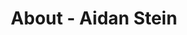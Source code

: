 ---
id: aidan_stein
permalink: "/about/aidan_stein"
full_name: Aidan Stein
title: About - Aidan Stein
role:  Platform Engineer
image: aidan_stein_color.jpg
about: Aiden is an open-source enthusiast, aspiring self-hoster, and highly proficient baker to satisfy his sweet tooth. He grew up in northern New York by the Adirondacks and never moved far away - three hours west to Cornell University for college, and then three hours east to Boston where he worked to improve the healthcare space. Aidan is now back in NY, enjoying the rural privacy with his extended family pod. 
github: 
linkedin: 
featimg: "/assets/aboutBanner1.jpg"
layout: about/profile
---